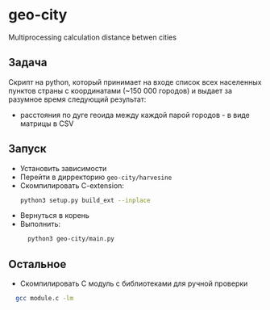 # geo-city
Multiprocessing calculation distance betwen cities


## Задача

Скрипт на python, который принимает на входе список всех населенных пунктов страны с координатами 
(~150 000 городов) и выдает за разумное время следующий результат:
 - расстояния по дуге геоида между каждой парой городов - в виде матрицы в CSV


## Запуск

- Установить зависимости
- Перейти в дирректорию `geo-city/harvesine`
- Скомпилировать C-extension:
    ```bash
    python3 setup.py build_ext --inplace
    ```
- Вернуться в корень
- Выполнить: 
  ```bash
    python3 geo-city/main.py
  ```
  
## Остальное

- Скомпилировать C модуль с библиотеками для ручной проверки
```bash
  gcc module.c -lm
```